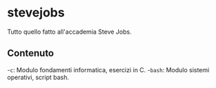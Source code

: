 # stevejobs

Tutto quello fatto all'accademia Steve Jobs.

## Contenuto

-`c`: Modulo fondamenti informatica, esercizi in C.
-`bash`: Modulo sistemi operativi, script bash.
